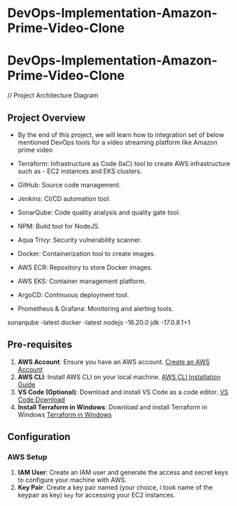 # DevOps-Implementation-Amazon-Prime-Video-Clone

# DevOps-Implementation-Amazon-Prime-Video-Clone


// Project Architecture Diagram

## Project Overview
- By the end of this project, we will learn how to integration set of below mentioned DevOps tools for a video streaming platform like Amazon prime video

- Terraform: Infrastructure as Code (IaC) tool to create AWS infrastructure such as - EC2 instances and EKS clusters.
- GitHub: Source code management.
- Jenkins: CI/CD automation tool.
- SonarQube: Code quality analysis and quality gate tool.
- NPM: Build tool for NodeJS.
- Aqua Trivy: Security vulnerability scanner.
- Docker: Containerization tool to create images.
- AWS ECR: Repository to store Docker images.
- AWS EKS: Container management platform.
- ArgoCD: Continuous deployment tool.
- Prometheus & Grafana: Monitoring and alerting tools.


sonarqube -latest
docker -latest
nodejs -16.20.0
jdk -17.0.8.1+1

## Pre-requisites

1. **AWS Account**: Ensure you have an AWS account. [Create an AWS Account](https://docs.aws.amazon.com/accounts/latest/reference/manage-acct-creating.html)
2. **AWS CLI**: Install AWS CLI on your local machine. [AWS CLI Installation Guide](https://docs.aws.amazon.com/cli/latest/userguide/getting-started-install.html)
3. **VS Code (Optional)**: Download and install VS Code as a code editor. [VS Code Download](https://code.visualstudio.com/download)
4. **Install Terraform in Windows**: Download and install Terraform in Windows [Terraform in Windows](https://learn.microsoft.com/en-us/azure/developer/terraform/get-started-windows-bash)

## Configuration
### AWS Setup
1. **IAM User**: Create an IAM user and generate the access and secret keys to configure your machine with AWS.
2. **Key Pair**: Create a key pair named (your choice, i took name of the keypair as key) `key` for accessing your EC2 instances.



